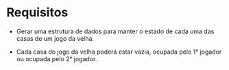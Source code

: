 # Requisitos 
 
* Gerar uma estrutura de dados para manter o estado de cada uma das casas de um jogo da velha. 

* Cada casa do jogo da velha poderá estar vazia, ocupada pelo 1° jogador ou ocupada pelo 2° jogador. 

